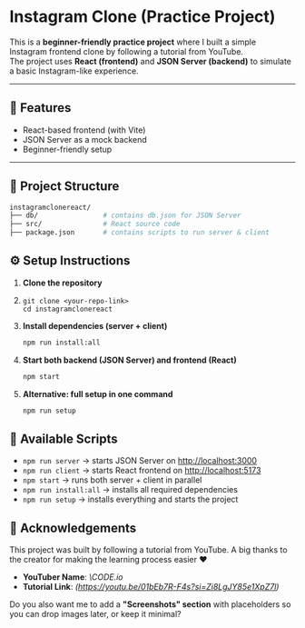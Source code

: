 # Instagram Clone (Practice Project)

This is a **beginner-friendly practice project** where I built a simple Instagram frontend clone by following a tutorial from YouTube.  
The project uses **React (frontend)** and **JSON Server (backend)** to simulate a basic Instagram-like experience.

---

## 🚀 Features
- React-based frontend (with Vite)
- JSON Server as a mock backend
- Beginner-friendly setup

---

## 📂 Project Structure
 ```bash
instagramclonereact/
├── db/                # contains db.json for JSON Server
├── src/               # React source code
├── package.json       # contains scripts to run server & client
```

## ⚙️ Setup Instructions

1. **Clone the repository**
2. ```
   git clone <your-repo-link>
   cd instagramclonereact
   ```


3. **Install dependencies (server + client)**

   ```bash
   npm run install:all
   ```

4. **Start both backend (JSON Server) and frontend (React)**

   ```bash
   npm start
   ```

5. **Alternative: full setup in one command**

   ```bash
   npm run setup
   ```

## 📌 Available Scripts

* `npm run server` → starts JSON Server on [http://localhost:3000](http://localhost:3000)
* `npm run client` → starts React frontend on [http://localhost:5173](http://localhost:5173)
* `npm start` → runs both server + client in parallel
* `npm run install:all` → installs all required dependencies
* `npm run setup` → installs everything and starts the project

## 🙏 Acknowledgements

This project was built by following a tutorial from YouTube.
A big thanks to the creator for making the learning process easier ❤️

* **YouTuber Name**: *\CODE.io*
* **Tutorial Link**: *\(https://youtu.be/01bEb7R-F4s?si=Zi8LgJY85e1XpZ7l)*


Do you also want me to add a **"Screenshots" section** with placeholders so you can drop images later, or keep it minimal?
```
